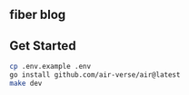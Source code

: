 ## fiber blog

## Get Started

```bash
cp .env.example .env
go install github.com/air-verse/air@latest
make dev
```